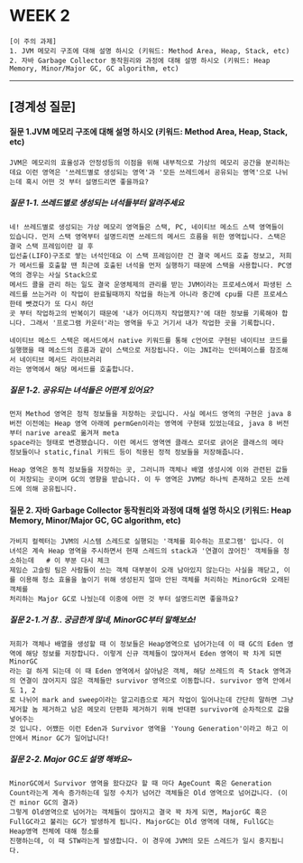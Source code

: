 # WEEK 2

```
[이 주의 과제]
1. JVM 메모리 구조에 대해 설명 하시오 (키워드: Method Area, Heap, Stack, etc)
2. 자바 Garbage Collector 동작원리와 과정에 대해 설명 하시오 (키워드: Heap Memory, Minor/Major GC, GC algorithm, etc)
```

-----


## [경계성 질문]

#### 질문 1.JVM 메모리 구조에 대해 설명 하시오 (키워드: Method Area, Heap, Stack, etc)
```
JVM은 메모리의 효율성과 안정성등의 이점을 위해 내부적으로 가상의 메모리 공간을 분리하는데요 이런 영역은 '쓰레드별로 생성되는 영역'과 '모든 쓰레드에서 공유되는 영역'으로 나뉘는데 혹시 어떤 것 부터 설명드리면 좋을까요?
```


##### 질문 1-1. 쓰레드별로 생성되는 녀석들부터 알려주세요
```
네! 쓰레드별로 생성되는 가상 메모리 영역들은 스택, PC, 네이티브 메소드 스택 영역들이 있습니다. 먼저 스택 영역부터 설명드리면 쓰레드의 메서드 흐름을 위한 영역입니다. 스택은 결국 스택 프레임이란 걸 후
입선출(LIFO)구조로 쌓는 녀석인데요 이 스택 프레임이란 건 결국 메서드 호출 정보고, 저희가 메서드를 호출할 땐 최근에 호출된 녀석을 먼저 실행하기 때문에 스택을 사용합니다. PC영역의 경우는 사실 Stack으로
메서드 콜을 관리 하는 일도 결국 운영체제의 관리를 받는 JVM이라는 프로세스에서 파생된 스레드를 쓰는거라 이 작업이 완료될때까지 작업을 하는게 아니라 중간에 cpu를 다른 프로세스한테 뺏겼다가 또 다시 하던
곳 부터 작업하고의 반복이기 때문에 '내가 어디까지 작업했지?'에 대한 정보를 기록해야 합니다. 그래서 '프로그램 카운터'라는 영역을 두고 거기서 내가 작업한 곳을 기록합니다.

네이티브 메소드 스택은 메서드에서 native 키워드를 통해 c언어로 구현된 네이티브 코드를 실행했을 때 메소드의 흐름과 같이 스택으로 저장됩니다. 이는 JNI라는 인터페이스를 참조해서 네이티브 메서드 라이브러리
라는 영역에서 해당 메서드를 호출합니다.
```

##### 질문 1-2. 공유되는 녀석들은 어떤게 있어요?
```
먼저 Method 영역은 정적 정보들을 저장하는 곳입니다. 사실 메서드 영역의 구현은 java 8 버전 이전에는 Heap 영역 아래에 permGen이라는 영역에 구현돼 있었는데요, java 8 버전부터 narive area로 옮겨져 meta
space라는 형태로 변경됐습니다. 이런 메서드 영역엔 클래스 로더로 긁어온 클래스의 메타 정보들이나 static,final 키워드 등이 적용된 정적 정보들을 저장해줍니다.

Heap 영역은 동적 정보들을 저장하는 곳, 그러니까 객체나 배열 생성시에 이와 관련된 값들이 저장되는 곳이며 GC의 영향을 받습니다. 이 두 영역은 JVM당 하나씩 존재하고 모든 쓰레드에 의해 공유됩니다.
```

#### 질문 2. 자바 Garbage Collector 동작원리와 과정에 대해 설명 하시오 (키워드: Heap Memory, Minor/Major GC, GC algorithm, etc)
```
가비지 컬렉터는 JVM의 시스템 스레드로 실행되는 '객체를 회수하는 프로그램' 입니다. 이 녀석은 계속 Heap 영역을 주시하면서 현재 스레드의 stack과 '연결이 끊어진' 객체들을 청소하는데   # 이 부분 다시 체크
제임슨 고슬링 팀은 사람들이 쓰는 객체 대부분이 오래 남아있지 않는다는 사실을 깨닫고, 이를 이용해 청소 효율을 높이기 위해 생성된지 얼마 안된 객체를 처리하는 MinorGc와 오래된 객체를
처리하는 Major GC로 나눴는데 이중에 어떤 것 부터 설명드리면 좋을까요?
```

##### 질문 2-1.거 참.. 궁금한게 많네, MinorGC부터 말해보쇼!
```
저희가 객체나 배열을 생성할 때 이 정보들은 Heap영역으로 넘어가는데 이 때 GC의 Eden 영역에 해당 정보를 저장합니다. 이렇게 신규 객체들이 많아져서 Eden 영역이 꽉 차게 되면 MinorGC
라는 걸 하게 되는데 이 때 Eden 영역에서 살아남은 객체, 해당 쓰레드의 즉 Stack 영역과의 연결이 끊어지지 않은 객체들만 survivor 영역으로 이동합니다. survivor 영역 안에서도 1, 2
로 나뉘어 mark and sweep이라는 알고리즘으로 제거 작업이 일어나는데 간단히 말하면 그냥 제거할 놈 제거하고 남은 메모리 단편화 제거하기 위해 반대편 survivor에 순차적으로 값을 넣어주는
것 입니다. 어쨌든 이런 Eden과 Survivor 영역을 'Young Generation'이라고 하고 이 안에서 Minor GC가 일어납니다!
```

##### 질문 2-2. Major GC도 설명 해봐요~
```
MinorGC에서 Survivor 영역을 왔다갔다 할 때 마다 AgeCount 혹은 Generation Count라는게 계속 증가하는데 일정 수치가 넘어간 객체들은 Old 영역으로 넘어갑니다. (이건 minor GC의 결과)
그렇게 Old영역으로 넘어가는 객체들이 많아지고 결국 꽉 차게 되면, MajorGC 혹은 FullGC라고 불리는 GC가 발생하게 됩니다. MajorGC는 Old 영역에 대해, FullGC는 Heap영역 전체에 대해 청소를
진행하는데, 이 때 STW라는게 발생합니다. 이 경우에 JVM의 모든 스레드가 일시 중지됩니다.

```

<br>

